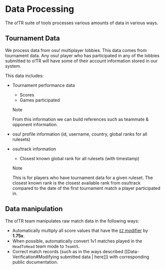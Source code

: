 # Data Processing

The o!TR suite of tools processes various amounts of data in various ways.

## Tournament Data

We process data from osu! multiplayer lobbies. This data comes from tournament data. Any osu! player who has participated in any of the lobbies submitted to o!TR will have some of their account information stored in our system.

This data includes:

* Tournament performance data
  * Scores
  * Games participated
  
   > [!note]
   From this information we can build references such as teammate & opponent information.

* osu! profile information (id, username, country, global ranks for all rulesets)
* osu!track information
  * Closest known global rank for all rulesets (with timestamp)

  > [!note]
  This is for players who have tournament data for a given ruleset. The closest known rank is the closest available rank from osu!track compared to the date of the first tournament match a player participated in.

## Data manipulation

The o!TR team manipulates raw match data in the following ways:

* Automatically multiply all score values that have the [`EZ` modifier](https://osu.ppy.sh/wiki/en/Gameplay/Game_modifier/Easy) by **1.75x**.
* When possible, automatically convert 1v1 matches played in the `HeadToHead` team mode to `TeamVS`.
* Correct match records (such as in the ways described [[Data-Verification#Modifying submitted data | here]]) with corresponding public documentation.
